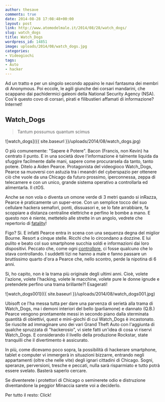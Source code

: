 ```yaml
---
author: thesave
comments: true
date: 2014-08-28 17:08:48+00:00
layout: post
link: http://www.atomodelmale.it/2014/08/28/watch_dogs/
slug: watch_dogs
title: Watch_Dogs
wordpress_id: 14851
image: uploads/2014/08/watch_dogs.jpg
categories:
- Videogiochi
tags:
- Auto
- hacker
---
```


Ad un tratto e per un singolo secondo appaino le navi fantasma dei membri di Anonymous. Poi eccole, le agili giunche dei corsari mandarini, che scappano dai pachidermici galeoni della National Security Agency (NSA).
Cos'è questo covo di corsari, pirati e filibustieri affamati di informazione? Internet!

## Watch_Dogs

<blockquote>
  Tantum possumus quantum scimus
</blockquote>

![watch_dogs]({{ site.baseurl }}/uploads/2014/08/watch_dogs.jpg)

O più comunemente: "Sapere è Potere". Bacon (Francis, non Kevin) ha centrato il punto. E in una società dove l'informazione è talmente liquida da sfuggire facilmente dalle mani, sapere come procurarsela da tanto, tanto potere. Ditelo a Aiden Pearce. Protagonista del videogioco Watch_Dogs, Pearce sa muoversi con astuzia tra i meandri del cyberspazio per ottenere ciò che vuole da una Chicago da futuro prossimo, iperconnessa, zeppa di telecamere e con un unico, grande sistema operativo a controllarla ed alimentarla. Il ctOS.

Anche se non vola o diventa un omone verde di 3 metri quando si inRazza, Pearce è praticamente un super-eroe. Con un semplice tocco del suo cellulare hackera semafori, ponti, dissuasori e, se lo fate arrabbiare, fa scoppiare a distanza centraline elettriche e perfino le bombe a mano. E questo non è niente, mettetelo alle strette in un angolo, vedrete che repertorio di [fatality](http://it.wikipedia.org/wiki/Mortal_Kombat)!

Figo? Si. E infatti Pearce entra in scena con una sequenza degna del miglior Bourne. Resort a cinque stelle. Ricchi che lo circondano a dozzine. E lui pulito e beato col suo smartphone succhia soldi e informazioni dai loro dispositivi. Peccato che, come ogni [controllore](/2009/03/29/watchmen.html), ci fosse qualcuno che lo stava controllando. I suddetti tizi ne hanno a male e fanno passare un bruttissimo quarto d'ora a Pearce che, nello scontro, perde la nipotina di 6 anni.

Si, ho capito, non è la trama più originale degli ultimi anni. Cioè, volete l'azione, volete l'hacking, volete le macchine, volete pure le donne ignude e pretendete perfino una trama brillante?! Esagerati!

![watch_dogs001]({{ site.baseurl }}/uploads/2014/08/watch_dogs001.jpg)

Ubisoft ce l'ha messa tutta per dare una parvenza di serietà alla trama di Watch_Dogs, ma i demoni interiori del bello (parliamone) e dannato (Q.B.) Pearce vengono prontamente messi in secondo piano dalla sterminata quantità di obiettivi, quest e mini-giochi di cui Watch_Dogs è incastonato. Se riuscite ad immaginare uno dei vari Grand Theft Auto con l'aggiunta di qualche spruzzata di "hackerosio", vi siete fatti un'idea di cosa vi riservi Watch_Dogs. E considerando il livello della produzione Rockstar, state tranquilli che il divertimento è assicurato.

In più, come dicevamo poco sopra, la possibilità di hackerare smartphone, tablet e computer vi immergerà in situazioni bizzarre, entrando negli appartamenti (oltre che nelle vite) degli ignari cittadini di Chicago. Sogni, speranze, perversioni, tresche e peccati, nulla sarà risparmiato e tutto potrà essere svelato. Basterà saperlo cercare.

Se diventerete i protettori di Chicago o seminerete odio e distruzione diventandone la peggior Minaccia sarete voi a deciderlo.

Per tutto il resto: Click!
